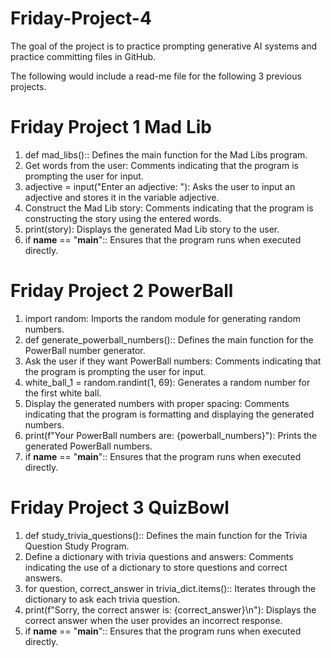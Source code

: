 # Friday-Project-4

The goal of the project is to practice prompting generative AI systems and practice committing files in GitHub.

The following would include a read-me file for the following 3 previous projects.

# Friday Project 1 Mad Lib
1. def mad_libs():: Defines the main function for the Mad Libs program.
2.  Get words from the user: Comments indicating that the program is prompting the user for input.
3.	adjective = input("Enter an adjective: "): Asks the user to input an adjective and stores it in the variable adjective.
4. Construct the Mad Lib story: Comments indicating that the program is constructing the story using the entered words.
5.	print(story): Displays the generated Mad Lib story to the user.
6.	if __name__ == "__main__":: Ensures that the program runs when executed directly.

# Friday Project 2 PowerBall
1. import random: Imports the random module for generating random numbers.
2. def generate_powerball_numbers():: Defines the main function for the PowerBall number generator.
3. Ask the user if they want PowerBall numbers: Comments indicating that the program is prompting the user for input.
4. white_ball_1 = random.randint(1, 69): Generates a random number for the first white ball.
5. Display the generated numbers with proper spacing: Comments indicating that the program is formatting and displaying the generated numbers.
6.	print(f"Your PowerBall numbers are: {powerball_numbers}"): Prints the generated PowerBall numbers.
7.	if __name__ == "__main__":: Ensures that the program runs when executed directly.

# Friday Project 3 QuizBowl
1. def study_trivia_questions():: Defines the main function for the Trivia Question Study Program.
2. Define a dictionary with trivia questions and answers: Comments indicating the use of a dictionary to store questions and correct answers.
3. for question, correct_answer in trivia_dict.items():: Iterates through the dictionary to ask each trivia question.
4. print(f"Sorry, the correct answer is: {correct_answer}\n"): Displays the correct answer when the user provides an incorrect response.
5. if __name__ == "__main__":: Ensures that the program runs when executed directly.
